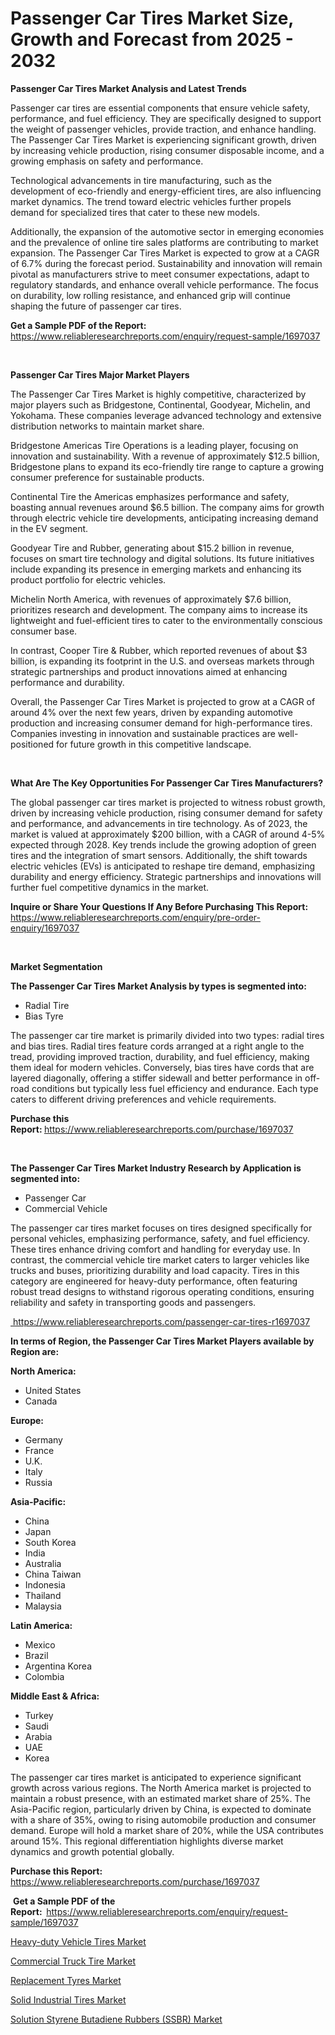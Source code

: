 <p><h1>Passenger Car Tires Market Size, Growth and Forecast from 2025 - 2032</h1></p><p><strong>Passenger Car Tires Market Analysis and Latest Trends</strong></p>
<p><p>Passenger car tires are essential components that ensure vehicle safety, performance, and fuel efficiency. They are specifically designed to support the weight of passenger vehicles, provide traction, and enhance handling. The Passenger Car Tires Market is experiencing significant growth, driven by increasing vehicle production, rising consumer disposable income, and a growing emphasis on safety and performance.</p><p>Technological advancements in tire manufacturing, such as the development of eco-friendly and energy-efficient tires, are also influencing market dynamics. The trend toward electric vehicles further propels demand for specialized tires that cater to these new models.</p><p>Additionally, the expansion of the automotive sector in emerging economies and the prevalence of online tire sales platforms are contributing to market expansion. The Passenger Car Tires Market is expected to grow at a CAGR of 6.7% during the forecast period. Sustainability and innovation will remain pivotal as manufacturers strive to meet consumer expectations, adapt to regulatory standards, and enhance overall vehicle performance. The focus on durability, low rolling resistance, and enhanced grip will continue shaping the future of passenger car tires.</p></p>
<p><strong>Get a Sample PDF of the Report:&nbsp;</strong> <a href="https://www.reliableresearchreports.com/enquiry/request-sample/1697037?utm_campaign=36&utm_medium=2&utm_source=Github&utm_content=ia&utm_term=08012025&utm_id=passenger-car-tires">https://www.reliableresearchreports.com/enquiry/request-sample/1697037</a></p>
<p>&nbsp;</p>
<p><strong>Passenger Car Tires Major Market Players</strong></p>
<p><p>The Passenger Car Tires Market is highly competitive, characterized by major players such as Bridgestone, Continental, Goodyear, Michelin, and Yokohama. These companies leverage advanced technology and extensive distribution networks to maintain market share.</p><p>Bridgestone Americas Tire Operations is a leading player, focusing on innovation and sustainability. With a revenue of approximately $12.5 billion, Bridgestone plans to expand its eco-friendly tire range to capture a growing consumer preference for sustainable products.</p><p>Continental Tire the Americas emphasizes performance and safety, boasting annual revenues around $6.5 billion. The company aims for growth through electric vehicle tire developments, anticipating increasing demand in the EV segment.</p><p>Goodyear Tire and Rubber, generating about $15.2 billion in revenue, focuses on smart tire technology and digital solutions. Its future initiatives include expanding its presence in emerging markets and enhancing its product portfolio for electric vehicles.</p><p>Michelin North America, with revenues of approximately $7.6 billion, prioritizes research and development. The company aims to increase its lightweight and fuel-efficient tires to cater to the environmentally conscious consumer base.</p><p>In contrast, Cooper Tire & Rubber, which reported revenues of about $3 billion, is expanding its footprint in the U.S. and overseas markets through strategic partnerships and product innovations aimed at enhancing performance and durability.</p><p>Overall, the Passenger Car Tires Market is projected to grow at a CAGR of around 4% over the next few years, driven by expanding automotive production and increasing consumer demand for high-performance tires. Companies investing in innovation and sustainable practices are well-positioned for future growth in this competitive landscape.</p></p>
<p>&nbsp;</p>
<p><strong>What Are The Key Opportunities For Passenger Car Tires Manufacturers?</strong></p>
<p><p>The global passenger car tires market is projected to witness robust growth, driven by increasing vehicle production, rising consumer demand for safety and performance, and advancements in tire technology. As of 2023, the market is valued at approximately $200 billion, with a CAGR of around 4-5% expected through 2028. Key trends include the growing adoption of green tires and the integration of smart sensors. Additionally, the shift towards electric vehicles (EVs) is anticipated to reshape tire demand, emphasizing durability and energy efficiency. Strategic partnerships and innovations will further fuel competitive dynamics in the market.</p></p>
<p><strong>Inquire or Share Your Questions If Any Before Purchasing This Report:</strong> <a href="https://www.reliableresearchreports.com/enquiry/pre-order-enquiry/1697037?utm_campaign=36&utm_medium=2&utm_source=Github&utm_content=ia&utm_term=08012025&utm_id=passenger-car-tires">https://www.reliableresearchreports.com/enquiry/pre-order-enquiry/1697037</a></p>
<p>&nbsp;</p>
<p><strong>Market Segmentation</strong></p>
<p><strong>The Passenger Car Tires Market Analysis by types is segmented into:</strong></p>
<p><ul><li>Radial Tire</li><li>Bias Tyre</li></ul></p>
<p><p>The passenger car tire market is primarily divided into two types: radial tires and bias tires. Radial tires feature cords arranged at a right angle to the tread, providing improved traction, durability, and fuel efficiency, making them ideal for modern vehicles. Conversely, bias tires have cords that are layered diagonally, offering a stiffer sidewall and better performance in off-road conditions but typically less fuel efficiency and endurance. Each type caters to different driving preferences and vehicle requirements.</p></p>
<p><strong>Purchase this Report:&nbsp;</strong><a href="https://www.reliableresearchreports.com/purchase/1697037?utm_campaign=36&utm_medium=2&utm_source=Github&utm_content=ia&utm_term=08012025&utm_id=passenger-car-tires">https://www.reliableresearchreports.com/purchase/1697037</a></p>
<p>&nbsp;</p>
<p><strong>The Passenger Car Tires Market Industry Research by Application is segmented into:</strong></p>
<p><ul><li>Passenger Car</li><li>Commercial Vehicle</li></ul></p>
<p><p>The passenger car tires market focuses on tires designed specifically for personal vehicles, emphasizing performance, safety, and fuel efficiency. These tires enhance driving comfort and handling for everyday use. In contrast, the commercial vehicle tire market caters to larger vehicles like trucks and buses, prioritizing durability and load capacity. Tires in this category are engineered for heavy-duty performance, often featuring robust tread designs to withstand rigorous operating conditions, ensuring reliability and safety in transporting goods and passengers.</p></p>
<p><a href="https://www.reliableresearchreports.com/passenger-car-tires-r1697037?utm_campaign=36&utm_medium=2&utm_source=Github&utm_content=ia&utm_term=08012025&utm_id=passenger-car-tires">&nbsp;https://www.reliableresearchreports.com/passenger-car-tires-r1697037</a></p>
<p><strong>In terms of Region, the Passenger Car Tires Market Players available by Region are:</strong></p>
<p>
    <p> <strong> North America: </strong>
        <ul>
            <li>United States</li>
            <li>Canada</li>
        </ul>
        </p> 
    <p> <strong> Europe: </strong>
        <ul>
            <li>Germany</li>
            <li>France</li>
            <li>U.K.</li>
            <li>Italy</li>
            <li>Russia</li>
        </ul>
        </p> 
    <p> <strong> Asia-Pacific: </strong>
        <ul>
            <li>China</li>
            <li>Japan</li>
            <li>South Korea</li>
            <li>India</li>
            <li>Australia</li>
            <li>China Taiwan</li>
            <li>Indonesia</li>
            <li>Thailand</li>
            <li>Malaysia</li>
        </ul>
        </p> 
    <p> <strong> Latin America: </strong>
        <ul>
            <li>Mexico</li>
            <li>Brazil</li>
            <li>Argentina Korea</li>
            <li>Colombia</li>
        </ul>
        </p> 
    <p> <strong> Middle East & Africa: </strong>
        <ul>
            <li>Turkey</li>
            <li>Saudi</li>
            <li>Arabia</li>
            <li>UAE</li>
            <li>Korea</li>
        </ul>
    </p>
    </p>
<p><p>The passenger car tires market is anticipated to experience significant growth across various regions. The North America market is projected to maintain a robust presence, with an estimated market share of 25%. The Asia-Pacific region, particularly driven by China, is expected to dominate with a share of 35%, owing to rising automobile production and consumer demand. Europe will hold a market share of 20%, while the USA contributes around 15%. This regional differentiation highlights diverse market dynamics and growth potential globally.</p></p>
<p><strong>Purchase this Report: </strong><a href="https://www.reliableresearchreports.com/purchase/1697037?utm_campaign=36&utm_medium=2&utm_source=Github&utm_content=ia&utm_term=08012025&utm_id=passenger-car-tires">https://www.reliableresearchreports.com/purchase/1697037</a></p>
<p>&nbsp;<strong>Get a Sample PDF of the Report:&nbsp;&nbsp;</strong><a href="https://www.reliableresearchreports.com/enquiry/request-sample/1697037?utm_campaign=36&utm_medium=2&utm_source=Github&utm_content=ia&utm_term=08012025&utm_id=passenger-car-tires">https://www.reliableresearchreports.com/enquiry/request-sample/1697037</a></p>
<p><strong></strong></p>
<p><p><a href="https://github.com/tamvrosiya/Market-Research-Report-List-6/blob/main/heavy-duty-vehicle-tires-market.md?utm_campaign=36&utm_medium=2&utm_source=Github&utm_content=ia&utm_term=08012025&utm_id=passenger-car-tires">Heavy-duty Vehicle Tires Market</a></p><p><a href="https://github.com/cheryjhonson/Market-Research-Report-List-1/blob/main/commercial-truck-tire-market.md?utm_campaign=36&utm_medium=2&utm_source=Github&utm_content=ia&utm_term=08012025&utm_id=passenger-car-tires">Commercial Truck Tire Market</a></p><p><a href="https://github.com/AngelaWalsh696/Market-Research-Report-List-1/blob/main/replacement-tyres-market.md?utm_campaign=36&utm_medium=2&utm_source=Github&utm_content=ia&utm_term=08012025&utm_id=passenger-car-tires">Replacement Tyres Market</a></p><p><a href="https://github.com/SanjidaKhan901/Market-Research-Report-List-1/blob/main/solid-industrial-tires-market.md?utm_campaign=36&utm_medium=2&utm_source=Github&utm_content=ia&utm_term=08012025&utm_id=passenger-car-tires">Solid Industrial Tires Market</a></p><p><a href="https://github.com/dierdrecrichton210/Market-Research-Report-List-1/blob/main/solution-styrene-butadiene-rubbers-ssbr-market.md?utm_campaign=36&utm_medium=2&utm_source=Github&utm_content=ia&utm_term=08012025&utm_id=passenger-car-tires">Solution Styrene Butadiene Rubbers (SSBR) Market</a></p></p>